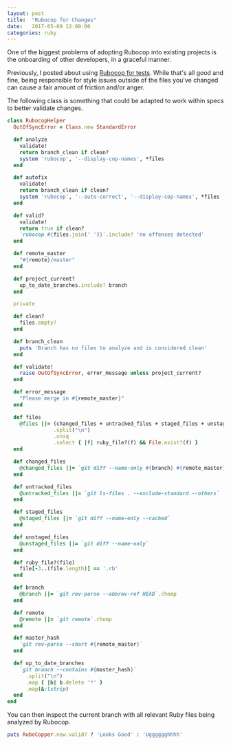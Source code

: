 ```yaml
---
layout: post
title:  "Rubocop for Changes"
date:   2017-05-09 12:00:00
categories: ruby
---
```


One of the biggest problems of adopting Rubocop into existing projects is the
onboarding of other developers, in a graceful manner.

Previously, I posted about using [Rubocop for tests][rubocop-for-tests]. While
that's all good and fine, being responsible for style issues outside of the
files you've changed can cause a fair amount of friction and/or anger.

The following class is something that could be adapted to work within specs to
better validate changes.

```ruby
class RubocopHelper
  OutOfSyncError = Class.new StandardError

  def analyze
    validate!
    return branch_clean if clean?
    system 'rubocop', '--display-cop-names', *files
  end

  def autofix
    validate!
    return branch_clean if clean?
    system 'rubocop', '--auto-correct', '--display-cop-names', *files
  end

  def valid?
    validate!
    return true if clean?
    `rubocop #{files.join(' ')}`.include? 'no offenses detected'
  end

  def remote_master
    "#{remote}/master"
  end

  def project_current?
    up_to_date_branches.include? branch
  end

  private

  def clean?
    files.empty?
  end

  def branch_clean
    puts 'Branch has no files to analyze and is considered clean'
  end

  def validate!
    raise OutOfSyncError, error_message unless project_current?
  end

  def error_message
    "Please merge in #{remote_master}"
  end

  def files
    @files ||= (changed_files + untracked_files + staged_files + unstaged_files)
               .split("\n")
               .uniq
               .select { |f| ruby_file?(f) && File.exist?(f) }
  end

  def changed_files
    @changed_files ||= `git diff --name-only #{branch} #{remote_master}`
  end

  def untracked_files
    @untracked_files ||= `git ls-files . --exclude-standard --others`
  end

  def staged_files
    @staged_files ||= `git diff --name-only --cached`
  end

  def unstaged_files
    @unstaged_files ||= `git diff --name-only`
  end

  def ruby_file?(file)
    file[-3..(file.length)] == '.rb'
  end

  def branch
    @branch ||= `git rev-parse --abbrev-ref HEAD`.chomp
  end

  def remote
    @remote ||= `git remote`.chomp
  end

  def master_hash
    `git rev-parse --short #{remote_master}`
  end

  def up_to_date_branches
    `git branch --contains #{master_hash}`
      .split("\n")
      .map { |b| b.delete '*' }
      .map(&:lstrip)
  end
end
```

You can then inspect the current branch with all relevant Ruby files being
analyzed by Rubocop.

```ruby
puts RuboCopper.new.valid? ? 'Looks Good' : 'Ugggggghhhh'
```

[rubocop-for-tests]: 2016-09-18-make-rubocop-part-of-your-tests.md
